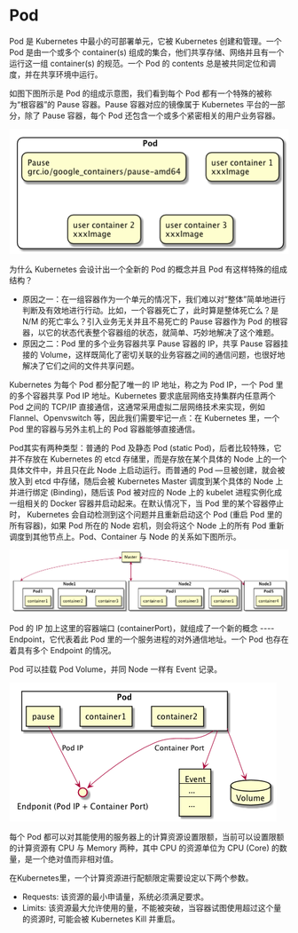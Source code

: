 # Pod

Pod 是 Kubernetes 中最小的可部署单元，它被 Kubernetes 创建和管理。一个 Pod 是由一个或多个 container(s) 组成的集合，他们共享存储、网络并且有一个运行这一组 container(s) 的规范。一个 Pod 的 contents 总是被共同定位和调度，并在共享环境中运行。

如图下图所示是 Pod 的组成示意图，我们看到每个 Pod 都有一个特殊的被称为“根容器”的 Pause 容器。Pause 容器对应的镜像属于 Kubernetes 平台的一部分，除了 Pause 容器，每个 Pod 还包含一个或多个紧密相关的用户业务容器。

![Pod Pause Container](images/pod-pause-container.png)

为什么 Kubernetes 会设计出一个全新的 Pod 的概念并且 Pod 有这样特殊的组成结构？

* 原因之一：在一组容器作为一个单元的情况下，我们难以对“整体”简单地进行判断及有效地进行行动。比如，一个容器死亡了，此时算是整体死亡么？是 N/M 的死亡率么？引入业务无关并且不易死亡的 Pause 容器作为 Pod 的根容器，以它的状态代表整个容器组的状态，就简单、巧妙地解决了这个难题。
* 原因之二：Pod 里的多个业务容器共享 Pause 容器的 IP，共享 Pause 容器挂接的 Volume，这样既简化了密切关联的业务容器之间的通信问题，也很好地解决了它们之间的文件共享问题。

Kubernetes 为每个 Pod 都分配了唯一的 IP 地址，称之为 Pod IP，一个 Pod 里的多个容器共享 Pod IP 地址。Kubernetes 要求底层网络支持集群内任意两个 Pod 之间的 TCP/IP 直接通信，这通常采用虚拟二层网络技术来实现，例如 Flannel、Openvswitch 等，因此我们需要牢记一点：在 Kubernetes 里，一个 Pod 里的容器与另外主机上的 Pod 容器能够直接通信。

Pod其实有两种类型：普通的 Pod 及静态 Pod (static Pod)，后者比较特殊，它并不存放在 Kubernetes 的 etcd 存储里，而是存放在某个具体的 Node 上的一个具体文件中，并且只在此 Node 上启动运行。而普通的 Pod —旦被创建，就会被放入到 etcd 中存储，随后会被 Kubernetes Master 调度到某个具体的 Node 上并进行绑定 (Binding)，随后该 Pod 被对应的 Node 上的 kubelet 进程实例化成一组相关的 Docker 容器并启动起来。在默认情况下，当 Pod 里的某个容器停止时，  Kubernetes 会自动检测到这个问题并且重新启动这个 Pod (重启 Pod 里的所有容器)，如果 Pod 所在的 Node 宕机，则会将这个 Node 上的所有 Pod 重新调度到其他节点上。Pod、Container 与 Node 的关系如下图所示。

![Pod Container Node](images/pod-container-node.png)

Pod 的 IP 加上这里的容器端口 (containerPort)，就组成了一个新的概念 ---- Endpoint，它代表着此 Pod 里的一个服务进程的对外通信地址。一个 Pod 也存在着具有多个 Endpoint 的情况。

Pod 可以挂载 Pod Volume，并同 Node 一样有 Event 记录。

![Composition of Pod](images/composition-of-pod.png)

每个 Pod 都可以对其能使用的服务器上的计算资源设置限额，当前可以设置限额的计算资源有 CPU 与 Memory 两种，其中 CPU 的资源单位为 CPU (Core) 的数量，是一个绝对值而非相对值。

在Kubernetes里，一个计算资源进行配额限定需要设定以下两个参数。

* Requests: 该资源的最小申请量，系统必须满足要求。
* Limits: 该资源最大允许使用的量，不能被突破，当容器试图使用超过这个量的资源时, 可能会被 Kubernetes Kill 并重启。